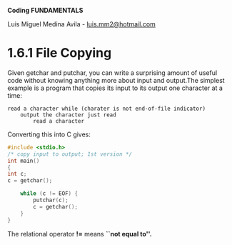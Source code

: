 **Coding FUNDAMENTALS**

Luis Miguel Medina Avila - luis.mm2@hotmail.com

# 1.6.1 File Copying

Given getchar and putchar, you can write a surprising amount of useful code without knowing anything more about input and output.The simplest example is a program that copies its input to its output one character at a time:

    read a character while (charater is not end-of-file indicator)
        output the character just read
            read a character

Converting this into C gives:

``` C
#include <stdio.h>
/* copy input to output; 1st version */
int main()
{
int c;
c = getchar();

    while (c != EOF) {
        putchar(c);
        c = getchar();
    }
}
```

The relational operator **!=** means **``not equal to''.**